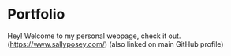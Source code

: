 # Portfolio
Hey! Welcome to my personal webpage, check it out.
(https://www.sallyposey.com/)
(also linked on main GitHub profile)

